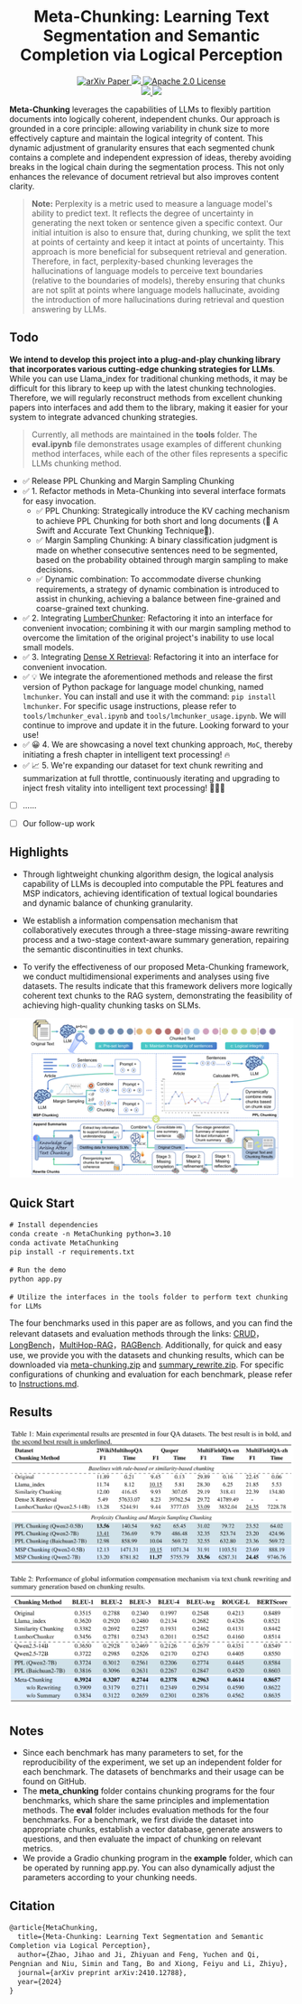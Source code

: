 
<h1 align="center">
    Meta-Chunking: Learning Text Segmentation and Semantic Completion via Logical Perception
</h1>
<p align="center">
    <a href="https://arxiv.org/abs/2410.12788">
        <img alt="arXiv Paper" src="https://img.shields.io/badge/arXiv-Paper-b31b1b.svg?logo=arxiv">
    </a>
    <a href="https://huggingface.co/papers/2410.12788">
        <img src="https://img.shields.io/badge/Huggingface-Paper-yellow?style=flat-square&logo=huggingface">
    </a>
    <a href="https://opensource.org/license/apache-2-0">
        <img alt="Apache 2.0 License" src="https://img.shields.io/badge/License-Apache_2.0-green.svg?logo=apache">
    </a>
    <br>
    <a href="https://huggingface.co/Robot2050/Summary_Rewrite">
        <img src="https://img.shields.io/badge/Model-Summary_Rewrite-FF6F00?style=flat-square&logo=huggingface">
    </a>
    <a href="https://huggingface.co/datasets/Robot2050/Summary_Rewrite">
        <img src="https://img.shields.io/badge/Huggingface-Dataset-FF6F00?style=flat-square&logo=huggingface">
    </a>
</p>

**Meta-Chunking** leverages the capabilities of LLMs to flexibly partition documents into logically coherent, independent chunks. Our approach is grounded in a core principle: allowing variability in chunk size to more effectively capture and maintain the logical integrity of content. This dynamic adjustment of granularity ensures that each segmented chunk contains a complete and independent expression of ideas, thereby avoiding breaks in the logical chain during the segmentation process. This not only enhances the relevance of document retrieval but also improves content clarity.

> **Note:** Perplexity is a metric used to measure a language model's ability to predict text. It reflects the degree of uncertainty in generating the next token or sentence given a specific context. Our initial intuition is also to ensure that, during chunking, we split the text at points of certainty and keep it intact at points of uncertainty. This approach is more beneficial for subsequent retrieval and generation. Therefore, in fact, perplexity-based chunking leverages the hallucinations of language models to perceive text boundaries (relative to the boundaries of models), thereby ensuring that chunks are not split at points where language models hallucinate, avoiding the introduction of more hallucinations during retrieval and question answering by LLMs.

## Todo

**We intend to develop this project into a plug-and-play chunking library that incorporates various cutting-edge chunking strategies for LLMs**. While you can use Llama_index for traditional chunking methods, it may be difficult for this library to keep up with the latest chunking technologies. Therefore, we will regularly reconstruct methods from excellent chunking papers into interfaces and add them to the library, making it easier for your system to integrate advanced chunking strategies.

> Currently, all methods are maintained in the **tools** folder. The **eval.ipynb** file demonstrates usage examples of different chunking method interfaces, while each of the other files represents a specific LLMs chunking method.

- ✅ Release PPL Chunking and Margin Sampling Chunking
- ✅ 1. Refactor methods in Meta-Chunking into several interface formats for easy invocation.
    - ✅ PPL Chunking: Strategically introduce the KV caching mechanism to achieve PPL Chunking for both short and long documents (🚀 A Swift and Accurate Text Chunking Technique🌟). 
    - ✅ Margin Sampling Chunking: A binary classification judgment is made on whether consecutive sentences need to be segmented, based on the probability obtained through margin sampling to make decisions.
    - ✅ Dynamic combination: To accommodate diverse chunking requirements, a strategy of dynamic combination is introduced to assist in chunking, achieving a balance between fine-grained and coarse-grained text chunking.
- ✅ 2. Integrating [LumberChunker](https://github.com/joaodsmarques/LumberChunker): Refactoring it into an interface for convenient invocation; combining it with our margin sampling method to overcome the limitation of the original project's inability to use local small models.
- ✅ 3. Integrating [Dense X Retrieval](https://github.com/chentong0/factoid-wiki): Refactoring it into an interface for convenient invocation.
- ✅ 💡 We integrate the aforementioned methods and release the first version of Python package for language model chunking, named `lmchunker`. You can install and use it with the command: `pip install lmchunker`. For specific usage instructions, please refer to `tools/lmchunker_eval.ipynb` and `tools/lmchunker_usage.ipynb`. We will continue to improve and update it in the future. Looking forward to your use!
- ✅ 😀 4. We are showcasing a novel text chunking approach, `MoC`, thereby initiating a fresh chapter in intelligent text processing! 🔥
- ✅ 📈 5. We're expanding our dataset for text chunk rewriting and summarization at full throttle, continuously iterating and upgrading to inject fresh vitality into intelligent text processing! 🤖🔋🔥
- [ ] ......
- [ ] Our follow-up work


## Highlights

- Through lightweight chunking algorithm design, the logical analysis capability of LLMs is decoupled into computable the PPL features and MSP indicators, achieving identification of textual logical boundaries and  dynamic balance of chunking granularity.

- We establish a information compensation mechanism that collaboratively executes through a three-stage missing-aware rewriting process and a two-stage context-aware summary generation, repairing the semantic discontinuities in text chunks.

- To verify the effectiveness of our proposed Meta-Chunking framework, we conduct multidimensional experiments and analyses using five datasets. The results indicate that this framework delivers more logically coherent text chunks to the RAG system, demonstrating the feasibility of achieving high-quality chunking tasks on SLMs.

![Framework](images/Figure1.png)

## Quick Start

```
# Install dependencies
conda create -n MetaChunking python=3.10
conda activate MetaChunking
pip install -r requirements.txt

# Run the demo
python app.py

# Utilize the interfaces in the tools folder to perform text chunking for LLMs
```
The four benchmarks used in this paper are as follows, and you can find the relevant datasets and evaluation methods through the links: [CRUD](https://github.com/IAAR-Shanghai/CRUD_RAG)，[LongBench](https://github.com/THUDM/LongBench)，[MultiHop-RAG](https://github.com/yixuantt/MultiHop-RAG)，[RAGBench](https://github.com/rudaoshi/RAG-Bench). Additionally, for quick and easy use, we provide you with the datasets and chunking results, which can be downloaded via [meta-chunking.zip](https://drive.google.com/file/d/1nUPV6hSOZHhlakmlDFPpdBCmLjI5tB_a/view?usp=drive_link) and [summary_rewrite.zip](https://drive.google.com/file/d/1eGrfSVGDkHbUHcWOAtJUbBJnvQ4gjehn/view?usp=drive_link). For specific configurations of chunking and evaluation for each benchmark, please refer to [Instructions.md](https://github.com/IAAR-Shanghai/Meta-Chunking/blob/main/Instructions.md).

## Results

![Main result 1](images/Figure2.png)


![Main result 2](images/Figure3.png)

## Notes

- Since each benchmark has many parameters to set, for the reproducibility of the experiment, we set up an independent folder for each benchmark. The datasets of benchmarks and their usage can be found on GitHub.
- The **meta_chunking** folder contains chunking programs for the four benchmarks, which share the same principles and implementation methods. The **eval** folder includes evaluation methods for the four benchmarks. For a benchmark, we first divide the dataset into appropriate chunks, establish a vector database, generate answers to questions, and then evaluate the impact of chunking on relevant metrics.
- We provide a Gradio chunking program in the **example** folder, which can be operated by running app.py. You can also dynamically adjust the parameters according to your chunking needs.


## Citation

```
@article{MetaChunking,
  title={Meta-Chunking: Learning Text Segmentation and Semantic Completion via Logical Perception},
  author={Zhao, Jihao and Ji, Zhiyuan and Feng, Yuchen and Qi, Pengnian and Niu, Simin and Tang, Bo and Xiong, Feiyu and Li, Zhiyu},
  journal={arXiv preprint arXiv:2410.12788},
  year={2024}
}
```

